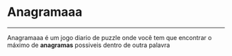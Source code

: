 # Anagramaaa
----------

Anagramaaa é um jogo diario de puzzle onde você tem que encontrar o máximo de **anagramas**
possiveis dentro de outra palavra
